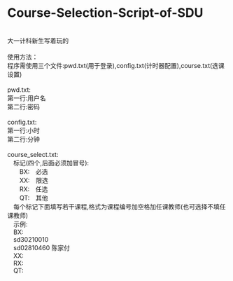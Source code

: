 # Course-Selection-Script-of-SDU
<br>
大一计科新生写着玩的<br>
<br>
使用方法：<br>
程序需使用三个文件:pwd.txt(用于登录),config.txt(计时器配置),course.txt(选课设置)<br>
<br>
pwd.txt:<br>
第一行:用户名<br>
第二行:密码<br>
<br>
config.txt:<br>
第一行:小时<br>
第二行:分钟<br>
<br>
course_select.txt:<br>
&emsp;标记(四个,后面必须加冒号):<br>
&emsp;&emsp;BX:&emsp;必选<br>
&emsp;&emsp;XX:&emsp;限选<br>
&emsp;&emsp;RX:&emsp;任选<br>
&emsp;&emsp;QT:&emsp;其他<br>
&emsp;每个标记下面填写若干课程,格式为课程编号加空格加任课教师(也可选择不填任课教师)<br>
&emsp;示例:<br>
&emsp;BX:<br>
&emsp;sd30210010<br>
&emsp;sd02810460 陈家付<br>
&emsp;XX:<br>
&emsp;RX:<br>
&emsp;QT:<br>
